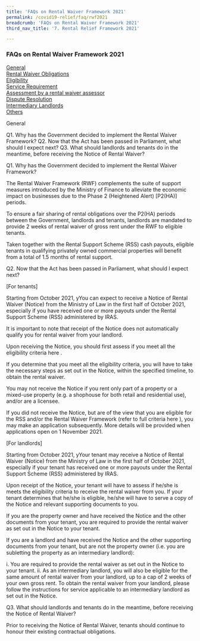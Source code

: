 ```yaml
---
title: 'FAQs on Rental Waiver Framework 2021'
permalink: /covid19-relief/faq/rwf2021
breadcrumb: 'FAQs on Rental Waiver Framework 2021'
third_nav_title: '7. Rental Relief Framework 2021'

---
```


### FAQs on Rental Waiver Framework 2021 ###

<a href="general">General</a><br /><a href="rental">Rental Waiver Obligations</a><br /><a href="eligibility">Eligibility</a><br /><a href="service">Service Requirement</a><br /><a href="assessment">Assessment by a rental waiver assessor</a><br /><a href="dispute">Dispute Resolution</a><br /><a href="landlords">Intermediary Landlords</a><br /><a href="others">Others</a>

General 

Q1.	Why has the Government decided to implement the Rental Waiver Framework?
Q2.	Now that the Act has been passed in Parliament, what should I expect next?
Q3.	What should landlords and tenants do in the meantime, before receiving the Notice of Rental Waiver?

Q1.	Why has the Government decided to implement the Rental Waiver Framework?

The Rental Waiver Framework (RWF) complements the suite of support measures introduced by the Ministry of Finance to alleviate the economic impact on businesses due to the Phase 2 (Heightened Alert) [P2(HA)] periods. 

To ensure a fair sharing of rental obligations over the P2(HA) periods between the Government, landlords and tenants, landlords are mandated to provide 2 weeks of rental waiver of gross rent under the RWF to eligible tenants. 

Taken together with the Rental Support Scheme (RSS) cash payouts, eligible tenants in qualifying privately owned commercial properties will benefit from a total of 1.5 months of rental support. 

Q2.	Now that the Act has been passed in Parliament, what should I expect next? 

[For tenants] 

Starting from October 2021, yYou can expect to receive a Notice of Rental Waiver (Notice) from the Ministry of Law in the first half of October 2021, especially if you have received one or more payouts under the Rental Support Scheme (RSS) administered by IRAS. 

It is important to note that receipt of the Notice does not automatically qualify you for rental waiver from your landlord. 

Upon receiving the Notice, you should first assess if you meet all the eligibility criteria here .

If you determine that you meet all the eligibility criteria, you will have to take the necessary steps as set out in the Notice, within the specified timeline, to obtain the rental waiver.

You may not receive the Notice if you rent only part of a property or a mixed-use property (e.g. a shophouse for both retail and residential use), and/or are a licensee. 

If you did not receive the Notice, but are of the view that you are eligible for the RSS and/or the Rental Waiver Framework (refer to full criteria here ), you may make an application subsequently. More details will be provided when applications open on 1 November 2021. 

[For landlords]

Starting from October 2021, yYour tenant may receive a Notice of Rental Waiver (Notice) from the Ministry of Law in the first half of October 2021, especially if your tenant has received one or more payouts under the Rental Support Scheme (RSS) administered by IRAS. 

Upon receipt of the Notice, your tenant will have to assess if he/she is meets the eligibility criteria to receive the rental waiver from you. If your tenant determines that he/she is eligible, he/she will have to serve a copy of the Notice and relevant supporting documents to you. 

If you are the property owner and have received the Notice and the other documents from your tenant, you are required to provide the rental waiver as set out in the Notice to your tenant.

If you are a landlord and have received the Notice and the other supporting documents from your tenant, but are not the property owner (i.e. you are subletting the property as an intermediary landlord):

i.	You are required to provide the rental waiver as set out in the Notice to your tenant.
ii.	As an intermediary landlord, you will also be eligible for the same amount of rental waiver from your landlord, up to a cap of 2 weeks of your own gross rent. To obtain the rental waiver from your landlord, please follow the instructions for service applicable to an intermediary landlord as set out in the Notice.

Q3.	What should landlords and tenants do in the meantime, before receiving the Notice of Rental Waiver? 

Prior to receiving the Notice of Rental Waiver, tenants should continue to honour their existing contractual obligations. 
